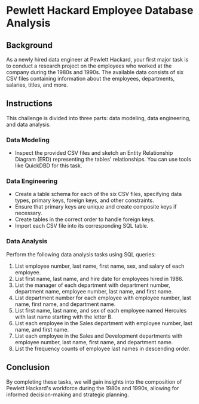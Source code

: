   # Pewlett Hackard Employee Database Analysis

## Background
As a newly hired data engineer at Pewlett Hackard, your first major task is to conduct a research project on the employees who worked at the company during the 1980s and 1990s. The available data consists of six CSV files containing information about the employees, departments, salaries, titles, and more.

## Instructions
This challenge is divided into three parts: data modeling, data engineering, and data analysis.

### Data Modeling
- Inspect the provided CSV files and sketch an Entity Relationship Diagram (ERD) representing the tables' relationships. You can use tools like QuickDBD for this task.

### Data Engineering
- Create a table schema for each of the six CSV files, specifying data types, primary keys, foreign keys, and other constraints.
- Ensure that primary keys are unique and create composite keys if necessary.
- Create tables in the correct order to handle foreign keys.
- Import each CSV file into its corresponding SQL table.

### Data Analysis
Perform the following data analysis tasks using SQL queries:
1. List employee number, last name, first name, sex, and salary of each employee.
2. List first name, last name, and hire date for employees hired in 1986.
3. List the manager of each department with department number, department name, employee number, last name, and first name.
4. List department number for each employee with employee number, last name, first name, and department name.
5. List first name, last name, and sex of each employee named Hercules with last name starting with the letter B.
6. List each employee in the Sales department with employee number, last name, and first name.
7. List each employee in the Sales and Development departments with employee number, last name, first name, and department name.
8. List the frequency counts of employee last names in descending order.

## Conclusion
By completing these tasks, we will gain insights into the composition of Pewlett Hackard's workforce during the 1980s and 1990s, allowing for informed decision-making and strategic planning.
